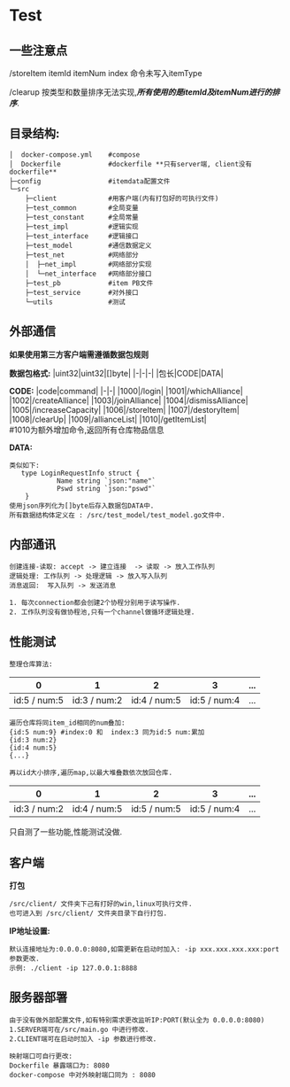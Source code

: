 # Test

## 一些注意点

/storeItem itemId itemNum index 命令未写入itemType

/clearup   按类型和数量排序无法实现,***所有使用的是itemId及itemNum进行的排序***.


## 目录结构: 
```
│  docker-compose.yml    #compose 
│  Dockerfile            #dockerfile **只有server端, client没有dockerfile**
├─config                 #itemdata配置文件
└─src                    
    ├─client             #用客户端(内有打包好的可执行文件)
    ├─test_common        #全局变量
    ├─test_constant      #全局常量
    ├─test_impl          #逻辑实现
    ├─test_interface     #逻辑接口
    ├─test_model         #通信数据定义
    ├─test_net           #网络部分
    │  ├─net_impl        #网络部分实现
    │  └─net_interface   #网络部分接口
    ├─test_pb            #item PB文件
    ├─test_service       #对外接口
    └─utils              #测试
```

## 外部通信
**如果使用第三方客户端需遵循数据包规则**

**数据包格式:**
|uint32|uint32|[]byte|
|-|-|-|
|包长|CODE|DATA| 

**CODE:**
|code|command|
|-|-|
|1000|/login|
|1001|/whichAlliance|
|1002|/createAlliance|
|1003|/joinAlliance|
|1004|/dismissAlliance|
|1005|/increaseCapacity|
|1006|/storeItem|
|1007|/destoryItem|
|1008|/clearUp|
|1009|/allianceList|
|1010|/getItemList|  
#1010为额外增加命令,返回所有仓库物品信息 

**DATA:**
```
类似如下:
   type LoginRequestInfo struct {
	        Name string `json:"name"`
	        Pswd string `json:"pswd"`
    }
使用json序列化为[]byte后存入数据包DATA中.
所有数据结构体定义在 : /src/test_model/test_model.go文件中. 
```

## 内部通讯
```         
创建连接-读取: accept -> 建立连接  -> 读取 -> 放入工作队列           
逻辑处理: 工作队列 -> 处理逻辑 -> 放入写入队列
消息返回:  写入队列 -> 发送消息

1. 每次connection都会创建2个协程分别用于读写操作.
2. 工作队列没有做协程池,只有一个channel做循环逻辑处理.
```

## 性能测试
```
整理仓库算法:
```
|0|1|2|3|...|
|-|-|-|-|-|
|id:5 / num:5|id:3 / num:2|id:4 / num:5|id:5 / num:4|...| 


```
遍历仓库将同item_id相同的num叠加:
{id:5 num:9} #index:0 和  index:3 同为id:5 num:累加
{id:3 num:2}
{id:4 num:5}
{...}

再以id大小排序,遍历map,以最大堆叠数依次放回仓库.
```
|0|1|2|3|...|
|-|-|-|-|-|
|id:3 / num:2|id:4 / num:5|id:5 / num:5|id:5 / num:4|...| 
 



只自测了一些功能,性能测试没做.

## 客户端
**打包**
```
/src/client/ 文件夹下己有打好的win,linux可执行文件.
也可进入到 /src/client/ 文件夹目录下自行打包.
```
**IP地址设置:**
```
默认连接地址为:0.0.0.0:8080,如需更新在启动时加入: -ip xxx.xxx.xxx.xxx:port 参数更改.
示例: ./client -ip 127.0.0.1:8888
```


## 服务器部署
```
由于没有做外部配置文件,如有特别需求更改监听IP:PORT(默认全为 0.0.0.0:8080)
1.SERVER端可在/src/main.go 中进行修改.
2.CLIENT端可在启动时加入 -ip 参数进行修改.
```
```
映射端口可自行更改:
Dockerfile 暴露端口为: 8080
docker-compose 中对外映射端口同为 : 8080
```



